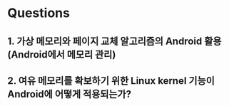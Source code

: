 # Questions
## 1. 가상 메모리와 페이지 교체 알고리즘의 Android 활용 (Android에서 메모리 관리)
## 2. 여유 메모리를 확보하기 위한 Linux kernel 기능이 Android에 어떻게 적용되는가?
